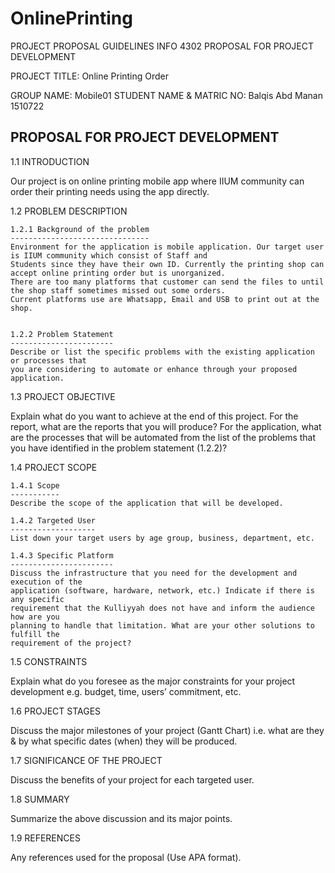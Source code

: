 ﻿# OnlinePrinting

PROJECT PROPOSAL GUIDELINES INFO 4302
PROPOSAL FOR PROJECT DEVELOPMENT


PROJECT TITLE: Online Printing Order

GROUP NAME: Mobile01
STUDENT NAME & MATRIC NO: 
Balqis Abd Manan	1510722


PROPOSAL FOR PROJECT DEVELOPMENT
--------------------------------

1.1 INTRODUCTION

Our project is on online printing mobile app where IIUM community can order their printing needs using the app directly.


1.2 PROBLEM DESCRIPTION

    1.2.1 Background of the problem
    -------------------------------    
    Environment for the application is mobile application. Our target user is IIUM community which consist of Staff and 
    Students since they have their own ID. Currently the printing shop can accept online printing order but is unorganized.
    There are too many platforms that customer can send the files to until the shop staff sometimes missed out some orders.
    Current platforms use are Whatsapp, Email and USB to print out at the shop. 
    
    
    1.2.2 Problem Statement
    -----------------------
    Describe or list the specific problems with the existing application or processes that
    you are considering to automate or enhance through your proposed application.


1.3 PROJECT OBJECTIVE

Explain what do you want to achieve at the end of this project. For the report, what
are the reports that you will produce? For the application, what are the processes
that will be automated from the list of the problems that you have identified in the
problem statement (1.2.2)?


1.4 PROJECT SCOPE

    1.4.1 Scope
    -----------
    Describe the scope of the application that will be developed.

    1.4.2 Targeted User
    -------------------
    List down your target users by age group, business, department, etc.

    1.4.3 Specific Platform
    -----------------------
    Discuss the infrastructure that you need for the development and execution of the
    application (software, hardware, network, etc.) Indicate if there is any specific
    requirement that the Kulliyyah does not have and inform the audience how are you
    planning to handle that limitation. What are your other solutions to fulfill the
    requirement of the project?


1.5 CONSTRAINTS

Explain what do you foresee as the major constraints for your project development
e.g. budget, time, users’ commitment, etc.


1.6 PROJECT STAGES

Discuss the major milestones of your project (Gantt Chart) i.e. what are they & by
what specific dates (when) they will be produced.


1.7 SIGNIFICANCE OF THE PROJECT

Discuss the benefits of your project for each targeted user.


1.8 SUMMARY

Summarize the above discussion and its major points.


1.9 REFERENCES

Any references used for the proposal (Use APA format).
